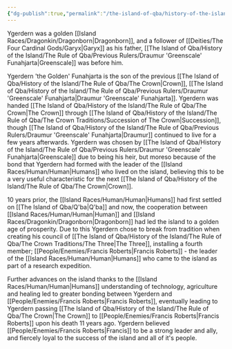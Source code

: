 ```yaml
---
{"dg-publish":true,"permalink":"/the-island-of-qba/history-of-the-island/the-rule-of-qba/previous-rulers/ygerdern-the-golden-funahjarta/"}
---
```


Ygerdern was a golden [[Island Races/Dragonkin/Dragonborn\|Dragonborn]], and a follower of [[Deities/The Four Cardinal Gods/Garyx\|Garyx]] as his father, [[The Island of Qba/History of the Island/The Rule of Qba/Previous Rulers/Draumur 'Greenscale' Funahjarta\|Greenscale]] was before him. 

Ygerdern 'the Golden' Funahjarta is the son of the previous [[The Island of Qba/History of the Island/The Rule of Qba/The Crown\|Crown]], [[The Island of Qba/History of the Island/The Rule of Qba/Previous Rulers/Draumur 'Greenscale' Funahjarta\|Draumur 'Greenscale' Funahjarta]]. Ygerdern was handed [[The Island of Qba/History of the Island/The Rule of Qba/The Crown\|The Crown]] through [[The Island of Qba/History of the Island/The Rule of Qba/The Crown Traditions/Succession of The Crown\|Succession]], though [[The Island of Qba/History of the Island/The Rule of Qba/Previous Rulers/Draumur 'Greenscale' Funahjarta\|Draumur]] continued to live for a few years afterwards. Ygerdern was chosen by [[The Island of Qba/History of the Island/The Rule of Qba/Previous Rulers/Draumur 'Greenscale' Funahjarta\|Greenscale]] due to being his heir, but moreso because of the bond that Ygerdern had formed with the leader of the [[Island Races/Human/Human\|Humans]] who lived on the island, believing this to be a very useful characteristic for the next [[The Island of Qba/History of the Island/The Rule of Qba/The Crown\|Crown]].

10 years prior, the [[Island Races/Human/Human\|Humans]] had first settled on [[The Island of Qba/Q'ba\|Q'ba]] and now, the cooperation between [[Island Races/Human/Human\|Human]] and [[Island Races/Dragonkin/Dragonborn\|Dragonborn]] had led the island to a golden age of prosperity. Due to this Ygerdern chose to break from tradition when creating his council of [[The Island of Qba/History of the Island/The Rule of Qba/The Crown Traditions/The Three\|The Three]], installing a fourth member; [[People/Enemies/Francis Roberts\|Francis Roberts]] - the leader of the [[Island Races/Human/Human\|Humans]] who came to the island as part of a research expedition. 

Further advances on the island thanks to the [[Island Races/Human/Human\|Humans]] understanding of technology, agriculture and healing led to greater bonding between Ygerdern and [[People/Enemies/Francis Roberts\|Francis Roberts]], eventually leading to Ygerdern passing [[The Island of Qba/History of the Island/The Rule of Qba/The Crown\|The Crown]] to [[People/Enemies/Francis Roberts\|Francis Roberts]] upon his death 11 years ago. Ygerdern believed [[People/Enemies/Francis Roberts\|Francis]] to be a strong leader and ally, and fiercely loyal to the success of the island and all of it's people. 
